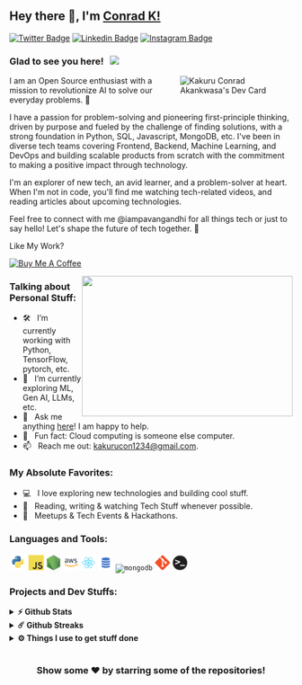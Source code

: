 <img align="center" alt="" src="ConradKash/asssets/C.png" />

## Hey there 👋, I'm [Conrad K!](https://github.com/ConradKash/)

[![Twitter Badge](https://img.shields.io/badge/-Twitter-00acee?style=flat-square&logo=Twitter&logoColor=white)](https://twitter.com/ConradKakuru)
[![Linkedin Badge](https://img.shields.io/badge/-LinkedIn-0e76a8?style=flat-square&logo=Linkedin&logoColor=white)](https://www.linkedin.com/in/kakuru-conrad-akankwasa-89289b1a4/)
[![Instagram Badge](https://img.shields.io/badge/-Instagram-e4405f?style=flat-square&logo=Instagram&logoColor=white)](https://www.instagram.com/thee.mukiga/)

### Glad to see you here! &nbsp; ![](https://visitor-badge.glitch.me/badge?page_id=iampavangandhi.iampavangandhi&style=flat-square&color=0088cc)

<a href="https://app.daily.dev/conradkash"><img align="right" src="https://api.daily.dev/devcards/2cf299f055eb427697a294aefa68e418.png?r=y73" width="200" alt="Kakuru Conrad Akankwasa's Dev Card"/></a>

I am an Open Source enthusiast with a mission to revolutionize AI to solve our everyday problems. 🚀

I have a passion for problem-solving and pioneering first-principle thinking, driven by purpose and fueled by the challenge of finding solutions, with a strong foundation in Python, SQL, Javascript, MongoDB, etc. I've been in diverse tech teams covering Frontend, Backend, Machine Learning, and DevOps and building scalable products from scratch with the commitment to making a positive impact through technology.

I'm an explorer of new tech, an avid learner, and a problem-solver at heart. When I'm not in code, you'll find me watching tech-related videos, and reading articles about upcoming technologies.

Feel free to connect with me @iampavangandhi for all things tech or just to say hello! Let's shape the future of tech together. 🌟



Like My Work?

<a href="https://www.buymeacoffee.com/conradkash" target="_blank"><img src="https://cdn.buymeacoffee.com/buttons/v2/default-yellow.png" alt="Buy Me A Coffee" height="60px" width="217px" ></a>

<img align="right" height="250" width="375" alt="" src="https://raw.githubusercontent.com/iampavangandhi/iampavangandhi/master/gifs/coder.gif" />

### Talking about Personal Stuff:

- 🛠 &nbsp; I’m currently working with Python, TensorFlow, pytorch, etc.
- 🚀 &nbsp; I’m currently exploring ML, Gen AI, LLMs, etc.
- 💬 &nbsp; Ask me anything [here](https://github.com/ConradKash/ConradKash/issues/)! I am happy to help.
- 👾 &nbsp; Fun fact: Cloud computing is someone else computer.
- 📫 &nbsp; Reach me out: kakurucon1234@gmail.com.

### My Absolute Favorites:

- 💻 &nbsp; I love exploring new technologies and building cool stuff.
- 📰 &nbsp; Reading, writing & watching Tech Stuff whenever possible.
- 🍕 &nbsp; Meetups & Tech Events & Hackathons.

### Languages and Tools:

<code><img height="30" src="https://raw.githubusercontent.com/github/explore/80688e429a7d4ef2fca1e82350fe8e3517d3494d/topics/python/python.png" alt="python"></code>
<code><img height="27" src="https://raw.githubusercontent.com/github/explore/80688e429a7d4ef2fca1e82350fe8e3517d3494d/topics/javascript/javascript.png" alt="javascript"></code>
<code><img height="27" src="https://raw.githubusercontent.com/github/explore/80688e429a7d4ef2fca1e82350fe8e3517d3494d/topics/nodejs/nodejs.png" alt="nodejs"></code>
<code><img height="27" src="https://raw.githubusercontent.com/github/explore/80688e429a7d4ef2fca1e82350fe8e3517d3494d/topics/aws/aws.png" alt="aws"></code>
<code><img height="27" src="https://raw.githubusercontent.com/github/explore/80688e429a7d4ef2fca1e82350fe8e3517d3494d/topics/react/react.png" alt="react"></code>
<code><img height="27" src="https://raw.githubusercontent.com/github/explore/80688e429a7d4ef2fca1e82350fe8e3517d3494d/topics/sql/sql.png" alt="sql"></code>
<code><img height="27" src="https://encrypted-tbn0.gstatic.com/images?q=tbn%3AANd9GcSTTzPAw-55ssm1Im594xYZ9eRQu2JylrkYLg&usqp=CAU" alt="mongodb"></code>
<code><img height="27" src="https://raw.githubusercontent.com/devicons/devicon/master/icons/git/git-original.svg" alt="git"></code>
<code><img height="27" src="https://raw.githubusercontent.com/github/explore/80688e429a7d4ef2fca1e82350fe8e3517d3494d/topics/terminal/terminal.png" alt="terminal"></code>

### Projects and Dev Stuffs:

<details>
  <summary><b>⚡ Github Stats</b></summary>

  <br />
  <img height="180em" src="https://github-readme-stats.vercel.app/api?username=ConradKash&show_icons=true&hide_border=true&&count_private=true&include_all_commits=true" />
  <img height="180em" src="https://github-readme-stats.vercel.app/api/top-langs/?username=ConradKash&exclude_repo=KNN-Image-Classification&show_icons=true&hide_border=true&layout=compact&langs_count=8"/>
</details>

<details>
  <summary><b>☄️ Github Streaks</b></summary>

  <br />
  <img height="180em" src="https://github-readme-streak-stats.herokuapp.com/?user=ConradKash&hide_border=true" />
</details>

<details>
  <br />
  <summary><b>⚙️ Things I use to get stuff done</b></summary>
  	<ul>
  	    <li><b>OS:</b> Ubuntu 22.04</li>
	    <li><b>Laptop: </b> HP Envy</li>
  	    <li><b>Browser: </b> Chrome </li>
	    <li><b>Terminal: </b> ZSH: Oh My Zsh (PowerLevel10k)</li>
	    <li><b>Code Editor:</b> VSCode - The best editor out there</li>
 	    <li><b>Other Tools:</b> Postman, Notion, Bitwarden and Raindrop</li>
	    <li><b>To Stay Updated:</b> Twitter, Medium and Hacker News</li>
	</ul>
</details>

#

<div align="center">

### Show some ❤️ by starring some of the repositories!

</div>

